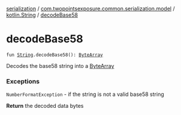 [serialization](../../index.md) / [com.twopointsexposure.common.serialization.model](../index.md) / [kotlin.String](index.md) / [decodeBase58](./decode-base58.md)

# decodeBase58

`fun `[`String`](https://kotlinlang.org/api/latest/jvm/stdlib/kotlin/-string/index.html)`.decodeBase58(): `[`ByteArray`](https://kotlinlang.org/api/latest/jvm/stdlib/kotlin/-byte-array/index.html)

Decodes the base58 string into a [ByteArray](https://kotlinlang.org/api/latest/jvm/stdlib/kotlin/-byte-array/index.html)

### Exceptions

`NumberFormatException` - if the string is not a valid base58 string

**Return**
the decoded data bytes

